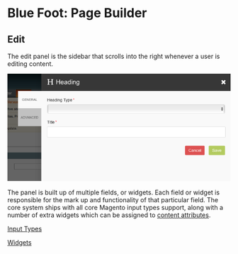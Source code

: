 # Blue Foot: Page Builder
## Edit
The edit panel is the sidebar that scrolls into the right whenever a user is editing content.

![alt text](Images/edit.png "Type")

The panel is built up of multiple fields, or widgets. Each field or widget is responsible for the mark up and functionality of that particular field. The core system ships with all core Magento input types support, along with a number of extra widgets which can be assigned to [content attributes](/PageBuilderBlocks/ContentAttributes.md).

[Input Types](/PageBuilder/Edit/InputTypes.md)

[Widgets](/PageBuilder/Edit/Widgets.md)
